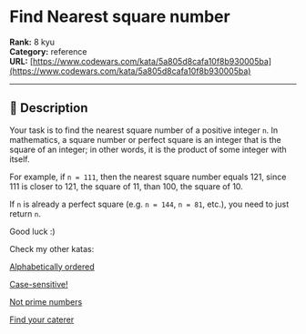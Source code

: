 # Find Nearest square number

**Rank:** 8 kyu  
**Category:** reference  
**URL:** [https://www.codewars.com/kata/5a805d8cafa10f8b930005ba](https://www.codewars.com/kata/5a805d8cafa10f8b930005ba)

---

## 📝 Description

Your task is to find the nearest square number of a positive integer `n`. In mathematics, a square number or perfect square is an integer that is the square of an integer; in other words, it is the product of some integer with itself.

For example, if `n = 111`, then the nearest square number equals 121, since 111 is closer to 121, the square of 11, than 100, the square of 10.

If `n` is already a perfect square (e.g. `n = 144`, `n = 81`,  etc.), you need to just return `n`.

Good luck :)

Check my other katas:

<a href="https://www.codewars.com/kata/5a8059b1fd577709860000f6">Alphabetically ordered </a>

<a href="https://www.codewars.com/kata/5a805631ba1bb55b0c0000b8">Case-sensitive! </a>

<a href="https://www.codewars.com/kata/5a9a70cf5084d74ff90000f7">Not prime numbers </a>

<a href="https://www.codewars.com/kata/6402205dca1e64004b22b8de">Find your caterer </a>
